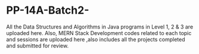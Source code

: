 # PP-14A-Batch2-
All the Data Structures and Algorithms in Java programs in Level 1, 2 &amp; 3 are uploaded here. Also, MERN Stack Development codes related to each topic and sessions are uploaded here ,also includes all the projects completed  and submitted for review.
